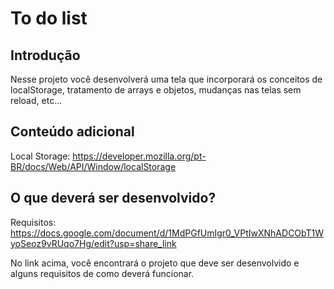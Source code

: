 # To do list

## Introdução
Nesse projeto você desenvolverá uma tela que incorporará os conceitos de localStorage, tratamento de arrays e objetos, mudanças nas telas sem reload, etc...

## Conteúdo adicional

Local Storage: https://developer.mozilla.org/pt-BR/docs/Web/API/Window/localStorage

## O que deverá ser desenvolvido?
Requisitos: https://docs.google.com/document/d/1MdPGfUmIgr0_VPtIwXNhADCObT1WyoSeoz9vRUqo7Hg/edit?usp=share_link

No link acima, você encontrará o projeto que deve ser desenvolvido e alguns requisitos de como deverá funcionar.